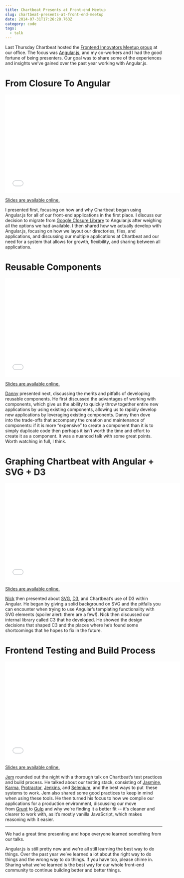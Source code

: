 ```yaml
---
title: Chartbeat Presents at Front-end Meetup
slug: chartbeat-presents-at-front-end-meetup
date: 2014-07-31T17:26:28.763Z
category: code
tags:
  - talk
---
```


Last Thursday Chartbeat hosted the [Frontend Innovators Meetup group](http://www.meetup.com/frontend/events/148291772/) at our office. The focus was [Angular.js](https://angularjs.org/), and my co-workers and I had the good fortune of being presenters. Our goal was to share some of the experiences and insights we’ve gained over the past year working with Angular.js.

# From Closure To Angular

<iframe src="//www.youtube.com/embed/IVVzM6upJN4" width="560" height="315" frameborder="0" allowfullscreen="allowfullscreen"></iframe>

[Slides are available online.](http://chart.bt/1rwuol9)

I presented first, focusing on how and why Chartbeat began using Angular.js for all of our front-end applications in the first place. I discuss our decision to migrate from [Google Closure Library](https://developers.google.com/closure/library/) to Angular.js after weighing all the options we had available. I then shared how we actually develop with Angular.js, focusing on how we layout our directories, files, and applications, and discussing our multiple applications at Chartbeat and our need for a system that allows for growth, flexibility, and sharing between all applications.

# Reusable Components

<iframe src="//www.youtube.com/embed/o_ehzZE4iFk" width="560" height="315" frameborder="0" allowfullscreen="allowfullscreen"></iframe>

[Slides are available online.](http://chart.bt/1pMW7JL)

[Danny](https://twitter.com/dbow1234) presented next, discussing the merits and pitfalls of developing reusable components. He first discussed the advantages of working with components, which give us the ability to quickly throw together entire new applications by using existing components, allowing us to rapidly develop new applications by leveraging existing components. Danny then dove into the trade-offs that accompany the creation and maintenance of components: if it is more “expensive” to create a component than it is to simply duplicate code then perhaps it isn’t worth the time and effort to create it as a component. It was a nuanced talk with some great points. Worth watching in full, I think.

# Graphing Chartbeat with Angular + SVG + D3

<iframe src="//www.youtube.com/embed/vmJ0501WzU0" width="560" height="315" frameborder="0" allowfullscreen="allowfullscreen"></iframe>

[Slides are available online.](http://chart.bt/1mxcE1m)

[Nick](https://twitter.com/heavi5ide) then presented about [SVG](http://en.wikipedia.org/wiki/Scalable_Vector_Graphics), [D3](http://d3js.org/), and Chartbeat’s use of D3 within Angular. He began by giving a solid background on SVG and the pitfalls you can encounter when trying to use Angular’s templating functionality with SVG elements (spoiler alert: there are a few!). Nick then discussed our internal library called C3 that he developed. He showed the design decisions that shaped C3 and the places where he’s found some shortcomings that he hopes to fix in the future.

# Frontend Testing and Build Process

<iframe src="//www.youtube.com/embed/C5tei0brXRI" width="560" height="315" frameborder="0" allowfullscreen="allowfullscreen"></iframe>

[Slides are available online.](http://chart.bt/1sGmm9I)

[Jem](https://twitter.com/JemYoung) rounded out the night with a thorough talk on Chartbeat’s test practices and build process. He talked about our testing stack, consisting of [Jasmine](http://jasmine.github.io/2.0/introduction.html), [Karma](http://karma-runner.github.io/), [Protractor](https://github.com/angular/protractor), [Jenkins](http://jenkins-ci.org/), and [Selenium](http://www.seleniumhq.org/), and the best ways to put  these systems to work. Jem also shared some good practices to keep in mind when using these tools. He then turned his focus to how we compile our applications for a production environment, discussing our move from [Grunt](http://gruntjs.com/) to [Gulp](http://gulpjs.com/) and why we're finding it a better fit -- it's cleaner and clearer to work with, as it’s mostly vanilla JavaScript, which makes reasoning with it easier.

---

We had a great time presenting and hope everyone learned something from our talks.

Angular.js is still pretty new and we're all still learning the best way to do things. Over the past year we’ve learned a lot about the right way to do things and the wrong way to do things. If you have too, please chime in. Sharing what we've learned is the best way for our whole front-end community to continue building better and better things.
